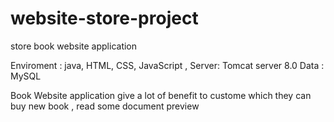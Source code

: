 # website-store-project
 store book website application

Enviroment : java, HTML, CSS, JavaScript , 
Server: Tomcat server 8.0 
Data : MySQL 

Book Website application give a lot of benefit to custome which they can buy new book , read some document preview 
